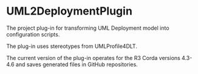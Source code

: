 # UML2DeploymentPlugin

The project plug-in for transforming UML Deployment model into configuration scripts.

The plug-in uses stereotypes from UMLProfile4DLT.

The current version of the plug-in operates for the R3 Corda versions 4.3-4.6 and saves generated files in GitHub repositories.
